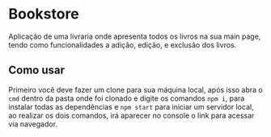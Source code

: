 # Bookstore

Aplicação de uma livraria onde apresenta todos os livros na sua main page, tendo como funcionalidades a adição, edição, e exclusão dos livros.

## Como usar

Primeiro você deve fazer um clone para sua máquina local, após isso abra o `cmd` dentro da pasta onde foi clonado e digite os comandos `npm i`, para instalar todas as dependências e `npm start` para iniciar um servidor local, ao realizar os dois comandos, irá aparecer no console o link para acessar via navegador.
